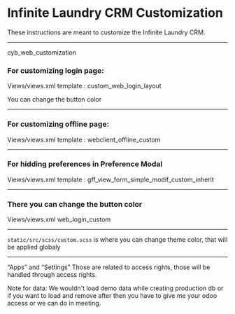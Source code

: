 # Infinite Laundry CRM Customization

These instructions are meant to customize the Infinite Laundry CRM.

---


cyb_web_customization

### For customizing login page:
Views/views.xml
template : custom_web_login_layout

You can change the button color

---

### For customizing offline page:
Views/views.xml
template : webclient_offline_custom

---

### For hidding preferences in Preference Modal
Views/views.xml
template : gff_view_form_simple_modif_custom_inherit

---

### There you can change the button color
Views/views.xml
web_login_custom

---

`static/src/scss/custom.scss` is where you can change theme color, that will be applied globaly

---

“Apps” and “Settings”
Those are related to access rights, those will be handled through access rights.

Note for data: We wouldn't load demo data while creating production db or if you want to load and remove after then you have to give me your odoo access or we can do in meeting.